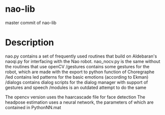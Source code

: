 # nao-lib
master commit of nao-lib

# Description
nao.py contains a set of frequently used routines that build on Aldebaran's naoqi.py for interfacing with the Nao robot.
nao_nocv.py is the same without the routines that use openCV
/gestures contains some gestures for the robot, which are made with the export to python function of Choregraphe
/led contains led patterns for the basic emotions (according to Ekman)
/dialogs contains dialog scripts for the dialog manager with support of gestures and speech
/modules is an outdated attempt to do the same

The opencv version uses the haarcascade file for face detection
The headpose estimation uses a neural network, the parameters of which are contained in PythonNN.mat
